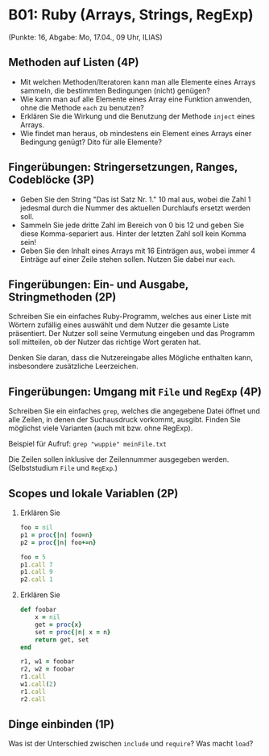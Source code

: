 # B01: Ruby (Arrays, Strings, RegExp)  
(Punkte: 16, Abgabe: Mo, 17.04., 09 Uhr, ILIAS)  
## Methoden auf Listen (4P)
- Mit welchen Methoden/Iteratoren kann man alle Elemente eines Arrays sammeln, die bestimmten Bedingungen (nicht) genügen?
- Wie kann man auf alle Elemente eines Array eine Funktion anwenden, ohne die Methode `each` zu benutzen?
- Erklären Sie die Wirkung und die Benutzung der Methode `inject` eines Arrays.
- Wie findet man heraus, ob mindestens ein Element eines Arrays einer Bedingung genügt? Dito für alle Elemente?

## Fingerübungen: Stringersetzungen, Ranges, Codeblöcke (3P)
- Geben Sie den String "Das ist Satz Nr. 1." 10 mal aus, wobei die Zahl 1 jedesmal durch die Nummer des aktuellen Durchlaufs ersetzt werden soll.
- Sammeln Sie jede dritte Zahl im Bereich von 0 bis 12 und geben Sie diese Komma-separiert aus. Hinter der letzten Zahl soll kein Komma sein!
- Geben Sie den Inhalt eines Arrays mit 16 Einträgen aus, wobei immer 4 Einträge auf einer Zeile stehen sollen. Nutzen Sie dabei nur `each`.

## Fingerübungen: Ein- und Ausgabe, Stringmethoden (2P)
Schreiben Sie ein einfaches Ruby-Programm, welches aus einer Liste mit Wörtern zufällig eines auswählt und dem Nutzer die gesamte Liste präsentiert. Der Nutzer soll seine Vermutung eingeben und das Programm soll mitteilen, ob der Nutzer das richtige Wort geraten hat.

Denken Sie daran, dass die Nutzereingabe alles Mögliche enthalten kann, insbesondere zusätzliche Leerzeichen.

## Fingerübungen: Umgang mit `File` und `RegExp` (4P)
Schreiben Sie ein einfaches `grep`, welches die angegebene Datei öffnet und alle Zeilen, in denen der Suchausdruck vorkommt, ausgibt. Finden Sie möglichst viele Varianten (auch mit bzw. ohne RegExp).

Beispiel für Aufruf: `grep "wuppie" meinFile.txt`

Die Zeilen sollen inklusive der Zeilennummer ausgegeben werden. (Selbststudium `File` und `RegExp`.)

## Scopes und lokale Variablen (2P)
1. Erklären Sie
    ```ruby
    foo = nil
    p1 = proc{|n| foo=n}
    p2 = proc{|n| foo+=n}

    foo = 5
    p1.call 7
    p1.call 9
    p2.call 1
    ```
2. Erklären Sie
    ```ruby
    def foobar
        x = nil
        get = proc{x}
        set = proc{|n| x = n}
        return get, set
    end

    r1, w1 = foobar
    r2, w2 = foobar
    r1.call
    w1.call(2)
    r1.call
    r2.call
    ```

## Dinge einbinden (1P)

Was ist der Unterschied zwischen `include` und `require`? Was macht `load`?